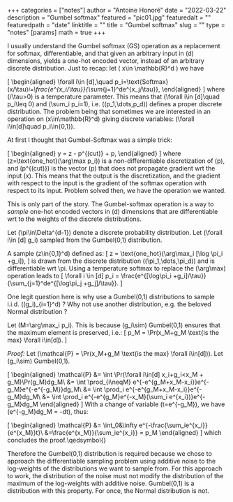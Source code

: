 +++
categories = ["notes"]
author = "Antoine Honoré"
date = "2022-03-22"
description = "Gumbel softmax"
featured = "pic01.jpg"
featuredalt = ""
featuredpath = "date"
linktitle = ""
title = "Gumbel softmax"
slug = ""
type = "notes"
[params]
  math = true
+++

I usually understand the Gumbel softmax (GS) operation as a replacement for softmax, differentiable, and that given an arbitrary input in \(d\) dimensions, yields a one-hot encoded vector, instead of an arbitrary discrete distribution.
Just to recap: let \( x\in \mathbb{R}^d \) we have

\[
\begin{aligned}
	\forall i\in [d],\quad p_i=\text{Softmax}(x/\tau)_i=\frac{e^{x_i/\tau}}{\sum_{j=1}^de^{x_j/\tau}},
\end{aligned}
\]
where \(/\tau>0\) is a temperature parameter.
This means that \(\forall i\in [d]\quad p_i\leq 0\) and \(\sum_i p_i=1\), i.e. \((p_1,\dots,p_d)\) defines a proper discrete distribution.
The problem being that sometimes we are interested in an operation on \(x\in\mathbb{R}^d\) giving discrete variables: \(\forall i\in[d]\quad p_i\in\{0,1\}\).

At first I thought that Gumbel-Softmax was a simple trick:

\[
\begin{aligned}
	y = z - p^{(cut)} + p,
\end{aligned}
\]
where \(z=\text{one\_hot}(\arg\max p_i)\) is a non-differentiable discretization of \(p\), and \(p^{(cut)}\) is the vector \(p\) that does not propagate gradient wrt the input \(x\).
This means that the output is the discretization, and the gradient  with respect to the input is the gradient of the softmax operation with respect to its input.
Problem solved then, we have the operation we wanted.

This is only part of the story. 
The Gumbel-softmax operation is a way to *sample* one-hot encoded vectors in \(d\) dimensions that are differentiable wrt to the weights of the discrete distributions.

Let \(\pi\in\Delta^{d-1}\) denote a discrete probability distribution. 
Let \(\forall i\in [d] g_i\) sampled from the Gumbel(0,1) distribution.

A sample \(z\in\{0,1\}^d\) defined as:
\[
	z = \text{one\_hot}(\arg\max_i [\log \pi_i +g_i]),
\]
is drawn from the discrete distribution \((\pi_1,\dots,\pi_d)\) and is differentiable wrt \pi.
Using a temperature softmax to replace the \(\arg\max\) operation leads to
\[
\forall i \in [d] p_i = \frac{e^{[\log\pi_i +g_i]/\tau}}{\sum_{j=1}^de^{[\log\pi_j +g_j]/\tau}}.
\]

One legit question here is why use a Gumbel(0,1) distributions to sample i.i.d. \((g_i)_{i=1}^d\) ? Why not use another distribution, e.g. the beloved Normal distribution ?

Let \(M=\arg\max_i p_i\). 
This is because \(g_i\sim\) Gumbel(0,1) ensures that the maximum element is preserved, i.e.:
\[
p_M = \Pr(x_M+g_M \text{is the max} \forall i\in[d]).
\]

*Proof:*
Let \(\mathcal{P} = \Pr(x_M+g_M \text{is the max} \forall i\in[d])\).
Let \(g_i\sim\) Gumbel(0,1).

\[
\begin{aligned}
	\mathcal{P} &= \int \Pr(\forall i\in[d] x_i+g_i<x_M + g_M)\Pr(g_M)dg_M\\
				&= \int \prod_{i\neqM} e^{-e^{g_M+x_M-x_i}}e^{-g_M}e^{-e^{-g_M}}dg_M\\
				&= \int \prod_i e^{-e^{g_M+x_M-x_i}}e^{-g_M}dg_M\\
				&= \int \prod_i e^{-e^{g_M}e^{-x_M}(\sum_i e^{x_i})}e^{-g_M}dg_M
\end{aligned}
\]
With a change of variable \(t=e^{-g_M}\), we have \(e^{-g_M}dg_M = -dt\), thus:

\[
\begin{aligned}
\mathcal{P} &= \int_0&\infty e^{-\frac{\sum_ie^{x_i}}{e^{x_M}}t}\\
&=\frac{e^{x_M}}{\sum_ie^{x_i}} = p_M
\end{aligned}
\]
which concludes the proof.\qedsymbol{}

Therefore the Gumbel(0,1) distribution is required because we chose to approach the differentiable sampling problem using additive noise to the log-weights of the distributions we want to sample from. 
For this approach to work, the distribution of the noise must not modify the distribution of the maximum of the log-weights with additive noise. Gumbel(0,1) is a distribution with this property. For once, the Normal distribution is not.